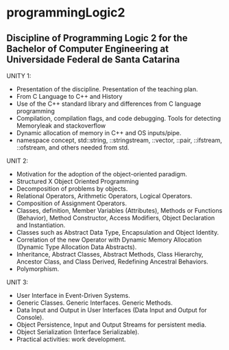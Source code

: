 # programmingLogic2
Discipline of Programming Logic 2 for the Bachelor of Computer Engineering at Universidade Federal de Santa Catarina
---------------------------------------------------------------------------------------------------------------------

UNITY 1:
- Presentation of the discipline. Presentation of the teaching plan.
- From C Language to C++ and History
- Use of the C++ standard library and differences from C language programming
- Compilation, compilation flags, and code debugging. Tools for detecting Memoryleak and
stackoverflow
- Dynamic allocation of memory in C++ and OS inputs/pipe.
- namespace concept, std::string, ::stringstream, ::vector, ::pair, ::ifstream, ::ofstream, and others
needed from std.

UNIT 2:
- Motivation for the adoption of the object-oriented paradigm.
- Structured X Object Oriented Programming
- Decomposition of problems by objects.
- Relational Operators, Arithmetic Operators, Logical Operators.
- Composition of Assignment Operators.
- Classes, definition, Member Variables (Attributes), Methods or Functions (Behavior), Method
Constructor, Access Modifiers, Object Declaration and Instantiation.
- Classes such as Abstract Data Type, Encapsulation and Object Identity.
- Correlation of the new Operator with Dynamic Memory Allocation (Dynamic Type Allocation
Data Abstracts).
- Inheritance, Abstract Classes, Abstract Methods, Class Hierarchy, Ancestor Class, and Class
Derived, Redefining Ancestral Behaviors.
- Polymorphism.

UNIT 3:
- User Interface in Event-Driven Systems.
- Generic Classes. Generic Interfaces. Generic Methods.
- Data Input and Output in User Interfaces (Data Input and Output for Console).
- Object Persistence, Input and Output Streams for persistent media.
- Object Serialization (Interface Serializable).
- Practical activities: work development.
